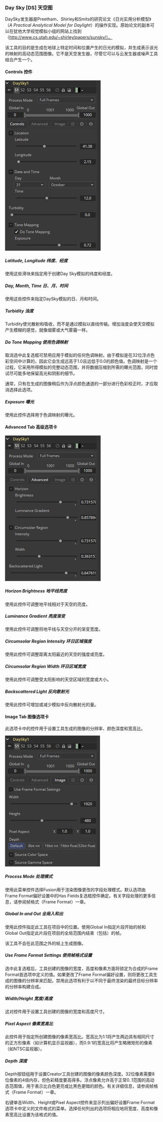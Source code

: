 ### Day Sky [DS] 天空图

DaySky发生器是Preetham、Shirley和Smits的研究论文《日光实用分析模型》（*A Practical Analytical Model for Daylight*）的操作实现。原始论文的副本可以在犹他大学视觉模拟小组的网站上找到（http://www.cs.utah.edu/~shirley/papers/sunsky/）。

该工具的目的是生成在地球上特定时间和位置产生的日光的模拟，并生成表示该光的映射的高动态范围图像。它不是天空发生器，尽管它可以与云发生器或噪声工具结合产生一个。

#### Controls 控件

![DS_ControlsTab](images/DS_ControlsTab.png)

##### Latitude, Longitude 纬度、经度

使用这些滑块来指定用于创建Day Sky模拟的纬度和经度。

##### Day, Month, Time 日、月、时间

使用这些控件来指定DaySky模拟的日、月和时间。

##### Turbidity 浊度

Turbidity使光散射和吸收，而不是通过模拟以直线传输。增加浊度会使天空模拟产生模糊的感觉，就像烟雾或大气雾霾一样。

##### Do Tone Mapping 使用色调映射

取消选中此复选框可禁用应用于模拟的任何色调映射。由于模拟是在32位浮点色彩空间中计算的，因此它会生成远高于1.0且远低于0.0的颜色值。色调映射是一个过程，它采用所得模拟的完整动态范围，并将数据压缩到所需的曝光范围，同时尝试尽可能多地保留高光和阴影的细节。

通常，只有在生成的图像稍后作为浮点颜色通道的一部分进行色彩校正时，才应取消选择此选项。

##### Exposure 曝光

使用此控件选择用于色调映射的曝光。

#### Advanced Tab 高级选项卡

![DS_AdvancedTab](images/DS_AdvancedTab.png)

##### Horizon Brightness 地平线亮度

使用此控件可调整地平线相对于天空的亮度。

##### Luminance Gradient 亮度渐变

使用此控件可调整将地平线与天空分开的渐变宽度。

##### Circumsolar Region Intensity 环日区域强度

使用此控件可调整距离太阳最近的天空的强度或亮度。

##### Circumsolar Region Width 环日区域宽度

使用此控件可调整受太阳影响的天空区域的宽度或大小。

##### Backscattered Light 反向散射光

使用此控件可增加或减少模拟中反向散射光的量。

#### Image Tab 图像选项卡

此选项卡中的控件用于设置工具生成的图像的分辨率、颜色深度和宽高比。

![DS_ImageTab](images/DS_ImageTab.png)

##### Process Mode 处理模式

使用此菜单控件选择Fusion用于渲染图像更改的字段处理模式。默认选项由Frame Format偏好设置中的Has Fields复选框控件确定。有关字段处理的更多信息，请参阅帧格式（Frame Format）一章。

##### Global In and Out 全局入和出

使用此控件指定此工具在项目中的位置。使用Global In指定片段开始的帧和Global Out指定此片段在项目的全局范围内结束（包括）的帧。

该工具不会在此范围之外的帧上生成图像。

##### Use Frame Format Settings 使用帧格式设置

选中此复选框后，工具创建的图像的宽度，高度和像素方面将锁定为合成的Frame Format首选项中定义的值。如果更改了Frame Format偏好设置，则将更改工具生成的图像的分辨率来匹配。禁用此选项有利于以不同于最终渲染的最终目标分辨率的分辨率构建合成。

##### Width/Height 宽度/高度

这对控件用于设置工具创建的图像的宽度和高度尺寸。

##### Pixel Aspect 像素宽高比

此控件用于指定所创建图像的像素宽高比。宽高比为1:1将产生两边具有相同尺寸的正方形像素（如计算机显示监视器），而0.9:1的宽高比将产生略微矩形的像素（如NTSC监视器）。

##### Depth 深度

Depth按钮组用于设置Creator工具创建的图像的像素颜色深度。32位像素需要8位像素的4倍内存，但色彩精度要高得多。浮点像素允许高于正常0..1范围的高动态范围值，用于表示比白色更亮或比黑色更暗的颜色。有关详细信息，请参阅帧格式（Frame Format）一章。

右键单击Width、Height或Pixel Aspect控件来显示列出偏好设置Frame Format选项卡中定义的文件格式的菜单。选择任何列出的选项将相应地将宽度、高度和像素宽高比设置为该格式的值。